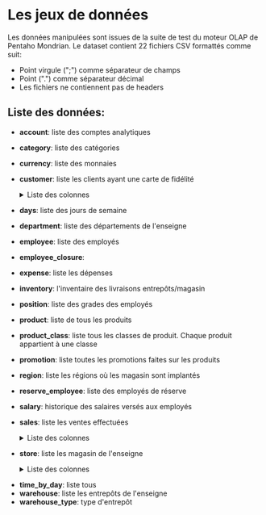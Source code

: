 # Les jeux de données
Les données manipulées sont issues de la suite de test du moteur OLAP de Pentaho Mondrian. Le dataset contient 22 fichiers CSV formattés comme suit:
* Point virgule (";") comme séparateur de champs
* Point (".") comme séparateur décimal
* Les fichiers ne contiennent pas de headers

## Liste des données: 
* **account**: liste des comptes analytiques
* **category**: liste des catégories
* **currency**: liste des monnaies
* **customer**: liste les clients ayant une carte de fidélité<details>
  <summary> Liste des colonnes</summary>
  
    Nom|Type|Commentaire
    --- | --- | ---
    lName|String|
    --- | --- | ---
    fName|String|
    --- | --- | ---
    mi|String|
    --- | --- | ---
    address1|String|
    --- | --- | ---
    address2|String|
    --- | --- | ---
    address3|String|
    --- | --- | ---
    address4|String|
    --- | --- | ---
    city|String|
    --- | --- | ---
    stateProvince|String|
    --- | --- | ---
    postalCode|int|
    --- | --- | ---
    country|String|
    --- | --- | ---
    customerRegionId|int|
    --- | --- | ---
    phone1|String|
    --- | --- | ---
    phone2|String|
    --- | --- | ---
    birthdate|String|
    --- | --- | ---
    maritalStatus|String|
    --- | --- | ---
    yearlyIncome|String|
    --- | --- | ---
    gender|String|
    --- | --- | ---
    totalChildren|int|
    --- | --- | ---
    numChildrenAtHome|int|
    --- | --- | ---
    education|String|
    --- | --- | ---
    dateAccountPpened|String|
    --- | --- | ---
    memberCard|String|
    --- | --- | ---
    occupation|String|
    --- | --- | ---
    houseOwner|boolean|
    --- | --- | ---
    numCarsOwned|int|
    --- | --- | ---
    fullName|String|
    --- | --- | ---

</details>

* **days**: liste des jours de semaine
* **department**: liste des départements de l'enseigne
* **employee**: liste des employés 
* **employee_closure**: 
* **expense**: liste les dépenses
* **inventory**: l'inventaire des livraisons entrepôts/magasin
* **position**: liste des grades des employés
* **product**: liste de tous les produits
* **product_class**: liste tous les classes de produit. Chaque produit appartient à une classe 
* **promotion**: liste toutes les promotions faites sur les produits
* **region**: liste les régions où les magasin sont implantés
* **reserve_employee**: liste des employés de réserve
* **salary**: historique des salaires versés aux employés
* **sales**: liste les ventes effectuées<details>
  <summary> Liste des colonnes</summary>
    
    Nom|Type|Commentaires
    --- | --- | ---
    product_id|int
    --- | --- | ---
    time_id|int
    --- | --- | ---
    customer_id|int
    --- | --- | ---
    promotion_id|int
    --- | --- | ---
    store_id|int
    --- | --- | ---
    store_sales|double| Prix de vente au niveau du magasin
    --- | --- | ---
    store_cost|double| Coût de la vente par unité
    --- | --- | ---
    unit_sales|double| Nombre d'unités vendues
    --- | --- | ---
 </details>

* **store**: liste les magasin de l'enseigne<details>
  <summary> Liste des colonnes </summary>

    Nom|Type|Commentaires
    --- | --- | ---
    store_id|int
    --- | --- | ---
    store_type|string
    --- | --- | ---
    region_id|int|
    --- | --- | ---
    store_name|string|
    --- | --- | ---
    store_number|int|
    --- | --- | ---
    store_street_address|string|
    --- | --- | ---
    store_city|string|
    --- | --- | ---
    store_state|string|
    --- | --- | ---
    store_postal_code|int|
    --- | --- | ---
    store_country|string|
    --- | --- | ---
    store_manager|string|
    --- | --- | ---
    store_phone|string|
    --- | --- | ---
    store_fax|string|
    --- | --- | ---
    first_opened_date|date|au format dd/MM/yyyy  hh:mm:ss
    --- | --- | ---
    last_remodel_date|date|au format dd/MM/yyyy  hh:mm:ss
    --- | --- | ---
    store_sqft|int|
    --- | --- | ---
    grocery_sqft|int|
    --- | --- | ---
    frozen_sqft|int|
    --- | --- | ---
    meat_sqft|int|
    --- | --- | ---
    coffee_bar|int|0=false et 1=true
    --- | --- | ---
    video_store|int|0=false et 1=true
    --- | --- | ---
    salad_bar|int|0=false et 1=true
    --- | --- | ---
    prepared_food|int|0=false et 1=true
    --- | --- | ---
    florist|int|0=false et 1=true
    --- | --- | ---  

</details>

* **time_by_day**: liste tous  
* **warehouse**: liste les entrepôts de l'enseigne
* **warehouse_type**: type d'entrepôt

